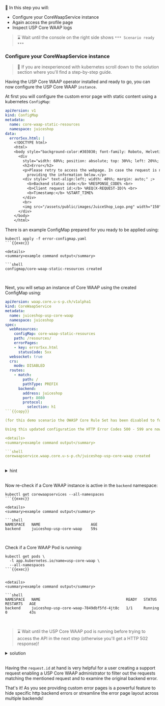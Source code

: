 &#127919; In this step you will:

* Configure your CoreWaapService instance
* Again access the profile page
* Inspect USP Core WAAP logs

> &#8987; Wait until the console on the right side shows `*** Scenario ready ***`


### Configure your CoreWaapService instance

> &#128270; If you are inexperienced with kubernetes scroll down to the solution section where you'll find a step-by-step guide.

Having the USP Core WAAP operator installed and ready to go, you can now configure the USP Core WAAP `instance`.

At first you will configure the custom error page with static content using a kubernetes `ConfigMap`:

```yaml
apiVersion: v1
kind: ConfigMap
metadata:
  name: core-waap-static-resources
  namespace: juiceshop
data:
  error5xx.html: |
    <!DOCTYPE html>
    <html>
    <body style="background-color:#303030; font-family: Roboto, Helvetica Neue, sans-serif;">
      <div
        style="width: 60%%; position: absolute; top: 30%%; left: 20%%; background-color:#424242;color:white;padding:20px; text-align: center;">
        <h2>Error</h2>
        <p>Please retry to access the webpage. In case the request is not successful get in touch with support@...
          providing the information below.</p>
        <div style=" text-align:left; width: 40%%; margin: auto;" ;>
          <b>Backend status code:</b> %RESPONSE_CODE% <br>
          <b>Client request id:</b> %REQ(X-REQUEST-ID)% <br>
          <b>Timestamp:</b> %START_TIME%
        </div>
        <br>
        <img src="/assets/public/images/JuiceShop_Logo.png" width="150" height="180">
      </div>
    </body>
    </html>
```

There is an example ConfigMap prepared for you ready to be applied using:

```shell
kubectl apply -f error-configmap.yaml
```{{exec}}

<details>
<summary>example command output</summary>

```shell
configmap/core-waap-static-resources created
```

</details>
<br />

Next, you will setup an instance of Core WAAP using the created ConfigMap using:

```yaml
apiVersion: waap.core.u-s-p.ch/v1alpha1
kind: CoreWaapService
metadata:
  name: juiceshop-usp-core-waap
  namespace: juiceshop
spec:
  webResources:
    configMap: core-waap-static-resources
    path: /resources/
    errorPages:
    - key: error5xx.html
      statusCode: 5xx
  websocket: true
  crs:
    mode: DISABLED
  routes:
    - match:
        path: /
        pathType: PREFIX
      backend:
        address: juiceshop
        port: 8080
        protocol:
          selection: h1
```{{copy}}

(for this demo scenario the OWASP Core Rule Set has been disabled to focus on custom error pages)

Using this updated configuration the HTTP Error Codes 500 - 599 are now mapped to the configured custom error page.

<details>
<summary>example command output</summary>

```shell
corewaapservice.waap.core.u-s-p.ch/juiceshop-usp-core-waap created
```

</details>
<br />

<details>
<summary>hint</summary>

There is a file in your home directory with an example `CoreWaapService` definition ready to be applied using `kubectl apply -f` ...

</details>
<br />

Now re-check if a Core WAAP instance is active in the `backend` namespace:

```shell
kubectl get corewaapservices --all-namespaces
```{{exec}}

<details>
<summary>example command output</summary>

```shell
NAMESPACE   NAME                       AGE
backend     juiceshop-usp-core-waap    59s
```

</details>
<br />

Check if a Core WAAP Pod is running:

```shell
kubectl get pods \
  -l app.kubernetes.io/name=usp-core-waap \
  --all-namespaces
```{{exec}}


<details>
<summary>example command output</summary>

```shell
NAMESPACE   NAME                                       READY   STATUS    RESTARTS   AGE
backend     juiceshop-usp-core-waap-7849dbf5fd-4jt8c   1/1     Running   0          43s
```

</details>
<br />

> &#8987; Wait until the USP Core WAAP pod is running before trying to access the API in the next step (otherwise you'll get a HTTP 502 response)!

<details>
<summary>solution</summary>

First create the configmap:

```shell
kubectl apply -f error-configmap.yaml
```{{exec}}

Next, create the Core WAAP instance using:

```shell
kubectl apply -f juiceshop-core-waap.yaml
```{{exec}}

and wait for its readiness:

```shell
kubectl wait pods \
  -l app.kubernetes.io/name=usp-core-waap \
  -n juiceshop \
  --for='condition=Ready'
```{{exec}}

</details>
<br />

### Log in to the Juiceshop again

Try again to access the [Juiceshop]({{TRAFFIC_HOST1_80}} and log in once
again with the same credentials as before:

* Username: `user@acme.com`
* Password: `password`

### Again access the profile page

Try again to access the [profile page]({{TRAFFIC_HOST1_80}}/profile). Set a username like "DemoUser" again
and save it.

> &#128270; The port forwarding was changed accordingly that the **traffic** to the [OWASP Juice Shop]({{TRAFFIC_HOST1_80}}) is now **routed via USP Core WAAP**.



Did you notice the different error page?
Not only are sensitive application information hidden but also the style can be changed to match the Juice Shop layout.

> &#10071; Make sure to have accessed the profile page (while not being logged in) otherwise the validation in this step will fail...

### Inspect USP Core WAAP logs

Let's have a look at the logs!

```shell
kubectl logs \
  -n juiceshop \
  -l app.kubernetes.io/name=usp-core-waap \
  | grep '^{' | jq
```{{exec}}

<details>
<summary>example command output</summary>

```json
{
  "@timestamp": "2024-11-15T07:52:21.149Z",
  "request.id": "216dfcd7-0668-4e2a-b25d-edf911dfe3e5",
  "request.protocol": "HTTP/1.1",
  "request.method": "GET",
  "request.path": "/profile",
  "request.total_duration": "198",
  "request.body_bytes_received": "0",
  "response.status": "500",
  "response.details": "",
  "response.flags": "-",
  "response.body_bytes_sent": "407",
  "envoy.upstream.duration": "-",
  "envoy.upstream.host": "10.110.238.103:8080",
  "envoy.upstream.route": "-",
  "envoy.upstream.cluster": "core.waap.cluster.backend-juiceshop-8080-h1",
  "envoy.upstream.bytes_sent": "1034",
  "envoy.upstream.bytes_received": "401",
  "envoy.connection.id": "57",
  "client.address": "127.0.0.1:57716",
  "client.local_address": "127.0.0.1:8080",
  "client.direct_address": "127.0.0.1:57716",
  "host.hostname": "juiceshop-usp-core-waap-747b9748db-prq9r",
  "http.req_headers.referer": "-",
  "http.req_headers.useragent": "Mozilla/5.0 (Windows NT 10.0; Win64; x64) AppleWebKit/537.36 (KHTML, like Gecko) Chrome/130.0.0.0 Safari/537.36 Edg/130.0.0.0",
  "http.req_headers.authority": "juiceshop",
  "http.req_headers.forwarded_for": "-",
  "http.req_headers.forwarded_proto": "https"
}
```

</details>
<br />

Having the `request.id` at hand is very helpful for a user creating a support request enabling a USP Core WAAP administrator to filter out the requests matching the mentioned request and to examine the original backend error.

That's it! As you see providing custom error pages is a powerful feature to hide specific http backend errors or streamline the error page layout across multiple backends!
